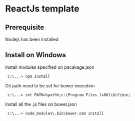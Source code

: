 # ReactJs template



## Prerequisite
Nodejs has been installed

## Install on Windows
Install modules specified on pacakage.json

     c:\...> npm install
Git path need to be set for bower execution

     c:\...> set PATH=%path%;c:\Program Files (x86)\Git\bin;
Install all the .js files on bower.json

     c:\...> node_modules\.bin\bower.cmd install



